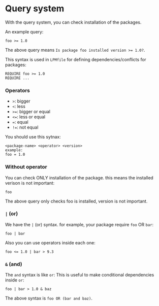 # Query system
With the query system, you can check installation of the packages.

An example query:

```
foo >= 1.0
```

The above query means `Is package foo installed version >= 1.0?`.

This syntax is used in `LPMfile` for defining dependencies/conflicts for packages:

```
REQUIRE foo >= 1.0
REQUIRE ...
```

### Operators
- `>`: bigger
- `<`: less
- `>=`: bigger or equal
- `<=`: less or equal
- `=`: equal
- `!=`: not equal

You should use this sytnax:

```
<package-name> <operator> <version>
example:
foo = 1.0
```

### Without operator
You can check ONLY installation of the package. this means the installed verison is not important:

```
foo
```

The above query only checks foo is installed, version is not important.

### `|` (or)
We have the `|` (or) syntax. for example, your package require `foo` OR `bar`:

```
foo | bar
```

Also you can use operators inside each one:

```
foo <= 1.0 | bar > 9.3
```

### `&` (and)
The `and` syntax is like `or`:
This is useful to make conditional dependencies inside `or`:

```
foo | bar > 1.0 & baz
```

The above syntax is `foo OR (bar and baz)`.
